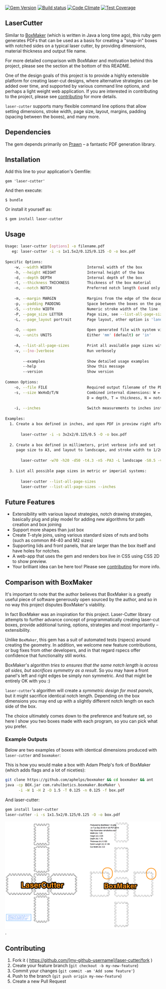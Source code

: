 [![Gem Version](https://badge.fury.io/rb/laser-cutter.svg)](http://badge.fury.io/rb/laser-cutter)
[![Build status](https://secure.travis-ci.org/kigster/laser-cutter.png)](http://travis-ci.org/kigster/laser-cutter)
[![Code Climate](https://codeclimate.com/github/kigster/laser-cutter.png)](https://codeclimate.com/github/kigster/laser-cutter)
[![Test Coverage](https://codeclimate.com/github/kigster/laser-cutter/badges/coverage.svg)](https://codeclimate.com/github/kigster/laser-cutter)

## LaserCutter

Similar to [BoxMaker](https://github.com/rahulbot/boxmaker/) (which is written in Java a long time ago), 
this ruby gem generates PDFs that can be used as a basis for creating a "snap-in" boxes with notched
sides on a typical laser cutter, by providing dimensions, material thickness and output file name. 

For more detailed comparison with BoxMaker and motivation behind this project, please see the section 
at the bottom of this README.

One of the design goals of this project is to provide a highly extensible platform for creating 
laser-cut designs, where alternative strategies can be added over time, and supported by various 
command line options, and perhaps a light weight web application.  If you are interested in 
contributing to the project, please see [contributing](CONTRIBUTING.md) for more details. 

```laser-cutter``` supports many flexible command line options that allow setting dimensions, 
stroke width, page size, layout, margins, padding (spacing between the boxes), and many more.  

## Dependencies

The gem depends primarily on [Prawn](http://prawnpdf.org) – a fantastic PDF generation library. 

## Installation

Add this line to your application's Gemfile:

    gem 'laser-cutter'

And then execute:

    $ bundle

Or install it yourself as:

    $ gem install laser-cutter

## Usage

```bash
Usage: laser-cutter [options] -o filename.pdf
   eg: laser-cutter -i -s 1x1.5x2/0.125/0.125 -O -o box.pdf

Specific Options:
    -w, --width WIDTH                Internal width of the box
    -h, --height HEIGHT              Internal height of the box
    -d, --depth DEPTH                Internal depth of the box
    -t, --thickness THICKNESS        Thickness of the box material
    -n, --notch NOTCH                Preferred notch length (used only as a guide)

    -m, --margin MARGIN              Margins from the edge of the document
    -p, --padding PADDING            Space between the boxes on the page
    -S, --stroke WIDTH               Numeric stroke width of the line
    -P, --page_size LETTER           Page size, see --list-all-page-sizes for more info.
    -L, --page_layout portrait       Page layout, other option is 'landscape'

    -O, --open                       Open generated file with system viewer before exiting
    -u, --units UNITS                Either 'mm' (default) or 'in'

    -A, --list-all-page-sizes        Print all available page sizes with dimensions and exit
    -v, --[no-]verbose               Run verbosely

        --examples                   Show detailed usage examples
        --help                       Show this message
        --version                    Show version

Common Options:
    -o, --file FILE                  Required output filename of the PDF
    -s, --size WxHxD/T/N             Combined internal dimensions: W = width, H = height,
                                     D = depth, T = thickness, N = notch length

    -i, --inches                     Switch measurements to inches instead of millimeters

Examples:
  1. Create a box defined in inches, and open PDF in preview right after:

       laser-cutter -i -s 3x2x2/0.125/0.5 -O -o box.pdf

  2. Create a box defined in millimeters, print verbose info and set
     page size to A3, and layout to landscape, and stroke width to 1/2mm:

       laser-cutter -w70 -h20 -d50 -t4.3 -n5 -PA3 -L landscape -S0.5 -v -O -o box.pdf

  3. List all possible page sizes in metric or imperial systems:

       laser-cutter --list-all-page-sizes
       laser-cutter --list-all-page-sizes --inches
```                 

## Future Features

* Extensibility with various layout strategies, notch drawing strategies, basically plug and play
  model for adding new algorithms for path creation and box joining
* Support more shapes than just box
* Create T-style joins, using various standard sizes of nuts and bolts (such as common #4-40 and M2 sizes)
* Supporting lids and front panels, that are larger than the box itself and have holes for notches. 
* A web-app that uses the gem and renders box live in CSS using CSS 2D to show preview.
* Your brilliant idea can be here too!  Please see [contributing](CONTRIBUTING.md) for more info.

## Comparison with BoxMaker

It's important to note that the author believes that BoxMaker is a greatly useful piece of software 
generously open sourced by the author, and so in no way this project disputes BoxMaker's viability. 
  
In fact BoxMaker was an inspiration for this project. Laser-Cutter library attempts to further advance 
concept of programmatically creating laser-cut boxes, provide additional tuning, options, strategies
and most importantly – extensibility.  

Unlike ```BoxMaker```, this gem has a suit of automated tests (rspecs) around creating the geometry. 
In addition, we welcome new feature contributions, or bug fixes from other developers, and in that 
regard rspecs offer confidence that functionality still works.

BoxMaker's algorithm _tries to ensures that the same notch length is across all sides, but sacrifices
symmetry as a result_.  So you may have a front panel's left and right edges be simply non symmetric. 
And that might be entirely OK with you :)
 
```laser-cutter```'s algorithm will create a _symmetric design for most panels_, but it might sacrifice
identical notch length. Depending on the box dimensions you may end up with a slightly different notch 
length on each side of the box.

The choice ultimately comes down to the preference and feature set, so here I show you two boxes made with
each program, so you can pick what you prefer. 

### Example Outputs

Below are two examples of boxes with identical dimensions produced with ```laser-cutter``` and ```boxmaker```:

This is how you would make a box with Adam Phelp's fork of BoxMaker (which adds flags and a lot of 
niceties): 

```bash
git clone https://github.com/aphelps/boxmaker && cd boxmaker && ant
java -cp BOX.jar com.rahulbotics.boxmaker.BoxMaker \
      -i -W 1 -H 2 -D 1.5 -T 0.125 -n 0.125 -f box.pdf
```

And laser-cutter:

```bash
gem install laser-cutter
laser-cutter -i -s 1x1.5x2/0.125/0.125 -O -o box.pdf
```

![LaserCutter Comparison](doc/comparison.jpg).

## Contributing

1. Fork it ( https://github.com/[my-github-username]/laser-cutter/fork )
2. Create your feature branch (`git checkout -b my-new-feature`)
3. Commit your changes (`git commit -am 'Add some feature'`)
4. Push to the branch (`git push origin my-new-feature`)
5. Create a new Pull Request
